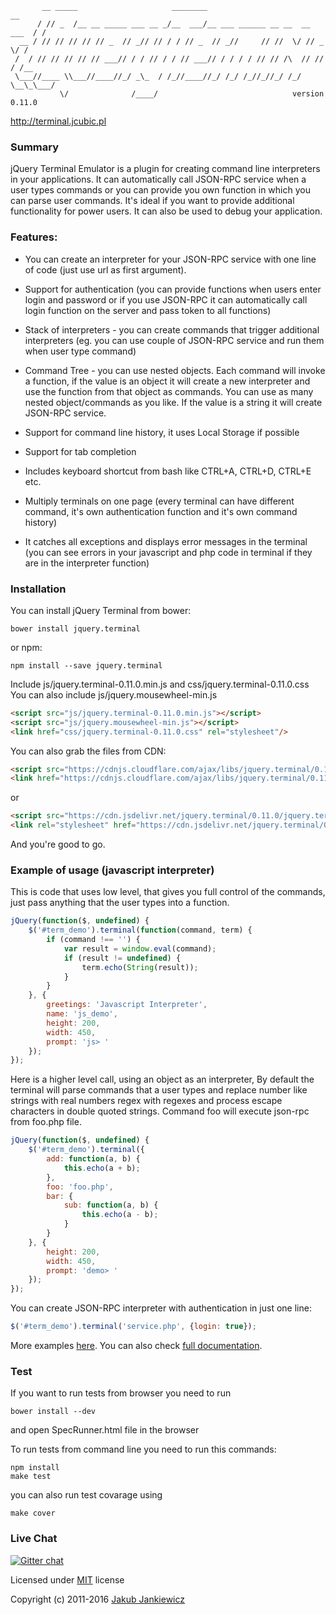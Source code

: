 ```
       __ _____                     ________                              __
      / // _  /__ __ _____ ___ __ _/__  ___/__ ___ ______ __ __  __ ___  / /
  __ / // // // // // _  // _// // / / // _  // _//     // //  \/ // _ \/ /
 /  / // // // // // ___// / / // / / // ___// / / / / // // /\  // // / /__
 \___//____ \\___//____//_/ _\_  / /_//____//_/ /_/ /_//_//_/ /_/ \__\_\___/
           \/              /____/                              version 0.11.0
```
http://terminal.jcubic.pl

### Summary

jQuery Terminal Emulator is a plugin for creating command line interpreters in
your applications. It can automatically call JSON-RPC service when a user types
commands or you can provide you own function in which you can parse user
commands. It's ideal if you want to provide additional functionality for power
users. It can also be used to debug your application.

### Features:

* You can create an interpreter for your JSON-RPC service with one line
  of code (just use url as first argument).

* Support for authentication (you can provide functions when users enter
  login and password or if you use JSON-RPC it can automatically call
  login function on the server and pass token to all functions)

* Stack of interpreters - you can create commands that trigger additional
  interpreters (eg. you can use couple of JSON-RPC service and run them
  when user type command)

* Command Tree - you can use nested objects. Each command will invoke a
  function, if the value is an object it will create a new interpreter and
  use the function from that object as commands. You can use as many nested
  object/commands as you like. If the value is a string it will create
  JSON-RPC service.

* Support for command line history, it uses Local Storage if possible

* Support for tab completion

* Includes keyboard shortcut from bash like CTRL+A, CTRL+D, CTRL+E etc.

* Multiply terminals on one page (every terminal can have different
  command, it's own authentication function and it's own command history)

* It catches all exceptions and displays error messages in the terminal
  (you can see errors in your javascript and php code in terminal if they
  are in the interpreter function)

### Installation
You can install jQuery Terminal from bower:

```
bower install jquery.terminal
```

or npm:

```
npm install --save jquery.terminal
```

Include js/jquery.terminal-0.11.0.min.js and css/jquery.terminal-0.11.0.css
You can also include js/jquery.mousewheel-min.js

```html
<script src="js/jquery.terminal-0.11.0.min.js"></script>
<script src="js/jquery.mousewheel-min.js"></script>
<link href="css/jquery.terminal-0.11.0.css" rel="stylesheet"/>
```

You can also grab the files from CDN:

```html
<script src="https://cdnjs.cloudflare.com/ajax/libs/jquery.terminal/0.11.0/js/jquery.terminal.min.js"></script>
<link href="https://cdnjs.cloudflare.com/ajax/libs/jquery.terminal/0.11.0/css/jquery.terminal.min.css" rel="stylesheet"/>
```

or

```html
<script src="https://cdn.jsdelivr.net/jquery.terminal/0.11.0/jquery.terminal.min.js"></script>
<link rel="stylesheet" href="https://cdn.jsdelivr.net/jquery.terminal/0.11.0/jquery.terminal.min.css">
```

And you're good to go.

### Example of usage (javascript interpreter)

This is code that uses low level, that gives you full control of the commands,
just pass anything that the user types into a function.

```javascript
jQuery(function($, undefined) {
    $('#term_demo').terminal(function(command, term) {
        if (command !== '') {
            var result = window.eval(command);
            if (result != undefined) {
                term.echo(String(result));
            }
        }
    }, {
        greetings: 'Javascript Interpreter',
        name: 'js_demo',
        height: 200,
        width: 450,
        prompt: 'js> '
    });
});
```

Here is a higher level call, using an object as an interpreter, By default the terminal will
parse commands that a user types and replace number like strings with real numbers
regex with regexes and process escape characters in double quoted strings.
Command foo will execute json-rpc from foo.php file.

```javascript
jQuery(function($, undefined) {
    $('#term_demo').terminal({
        add: function(a, b) {
            this.echo(a + b);
        },
        foo: 'foo.php',
        bar: {
            sub: function(a, b) {
                this.echo(a - b);
            }
        }
    }, {
        height: 200,
        width: 450,
        prompt: 'demo> '
    });
});
```

You can create JSON-RPC interpreter with authentication in just one line:

```javascript
$('#term_demo').terminal('service.php', {login: true});
```

More examples [here](http://terminal.jcubic.pl/examples.php). You can also check
[full documentation](http://terminal.jcubic.pl/api_reference.php).

### Test

If you want to run tests from browser you need to run

```
bower install --dev
```

and open SpecRunner.html file in the browser


To run tests from command line you need to run this commands:

```
npm install
make test
```

you can also run test covarage using

```
make cover
```

### Live Chat

[![Gitter chat](https://badges.gitter.im/jcubic/jquery.terminal.png)](https://gitter.im/jcubic/jquery.terminal)


Licensed under [MIT](http://opensource.org/licenses/MIT) license

Copyright (c) 2011-2016 [Jakub Jankiewicz](http://jcubic.pl)
